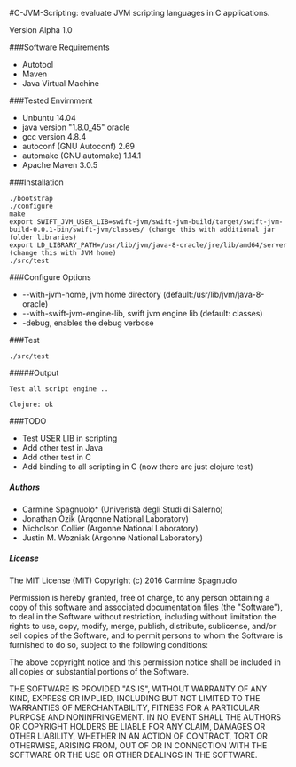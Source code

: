 #C-JVM-Scripting: evaluate JVM scripting languages in C applications. 

Version Alpha 1.0 

###Software Requirements

- Autotool
- Maven
- Java Virtual Machine

###Tested Envirnment

- Unbuntu 14.04
- java version "1.8.0_45" oracle
- gcc version 4.8.4 
- autoconf (GNU Autoconf) 2.69
- automake (GNU automake) 1.14.1
- Apache Maven 3.0.5

###Installation
```
./bootstrap
./configure
make
export SWIFT_JVM_USER_LIB=swift-jvm/swift-jvm-build/target/swift-jvm-build-0.0.1-bin/swift-jvm/classes/ (change this with additional jar folder libraries)
export LD_LIBRARY_PATH=/usr/lib/jvm/java-8-oracle/jre/lib/amd64/server (change this with JVM home)
./src/test
```
###Configure Options

- --with-jvm-home, jvm home directory (default:/usr/lib/jvm/java-8-oracle)
- --with-swift-jvm-engine-lib, swift jvm engine lib (default: classes)
- -debug, enables the debug verbose

###Test 

```
./src/test
```

#####Output
```
Test all script engine ..

Clojure: ok
```

###TODO

- Test USER LIB in scripting
- Add other test in Java
- Add other test in C
- Add binding to all scripting in C (now there are just clojure test)

##### Authors

  - Carmine Spagnuolo* (Univeristà degli Studi di Salerno) 
  - Jonathan Ozik (Argonne National Laboratory) 
  - Nicholson Collier (Argonne National Laboratory) 
  - Justin M. Wozniak (Argonne National Laboratory) 

##### License 

The MIT License (MIT)
Copyright (c) 2016 Carmine Spagnuolo

Permission is hereby granted, free of charge, to any person obtaining a copy of this software and associated documentation files (the "Software"), to deal in the Software without restriction, including without limitation the rights to use, copy, modify, merge, publish, distribute, sublicense, and/or sell copies of the Software, and to permit persons to whom the Software is furnished to do so, subject to the following conditions:

The above copyright notice and this permission notice shall be included in all copies or substantial portions of the Software.

THE SOFTWARE IS PROVIDED "AS IS", WITHOUT WARRANTY OF ANY KIND, EXPRESS OR IMPLIED, INCLUDING BUT NOT LIMITED TO THE WARRANTIES OF MERCHANTABILITY, FITNESS FOR A PARTICULAR PURPOSE AND NONINFRINGEMENT. IN NO EVENT SHALL THE AUTHORS OR COPYRIGHT HOLDERS BE LIABLE FOR ANY CLAIM, DAMAGES OR OTHER LIABILITY, WHETHER IN AN ACTION OF CONTRACT, TORT OR OTHERWISE, ARISING FROM, OUT OF OR IN CONNECTION WITH THE SOFTWARE OR THE USE OR OTHER DEALINGS IN THE SOFTWARE.

